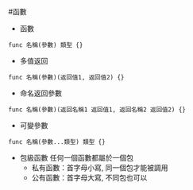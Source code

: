 #函數

- 函數
```
func 名稱(參數) 類型 {}
```

- 多值返回
```
func 名稱(參數)(返回值1, 返回值2) {}
```

- 命名返回參數
```
func 名稱(參數)(返回名稱1 返回值1, 返回名稱2 返回值2) {}
```

- 可變參數
```
func 名稱(參數...類型) 類型 {}
```

- 包級函數
任何一個函數都屬於一個包
    - 私有函數：首字母小寫, 同一個包才能被調用
    - 公有函數：首字母大寫, 不同包也可以
